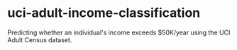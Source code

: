 # uci-adult-income-classification
Predicting whether an individual's income exceeds $50K/year using the UCI Adult Census dataset.
